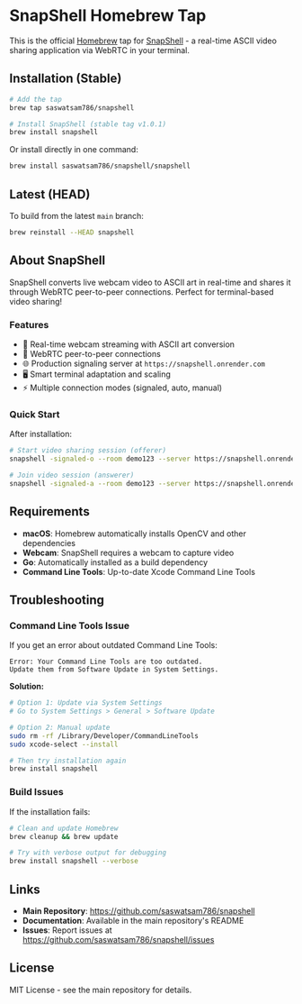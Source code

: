 # SnapShell Homebrew Tap

This is the official [Homebrew](https://brew.sh) tap for [SnapShell](https://github.com/saswatsam786/snapshell) - a real-time ASCII video sharing application via WebRTC in your terminal.

## Installation (Stable)

```bash
# Add the tap
brew tap saswatsam786/snapshell

# Install SnapShell (stable tag v1.0.1)
brew install snapshell
```

Or install directly in one command:
```bash
brew install saswatsam786/snapshell/snapshell
```

## Latest (HEAD)

To build from the latest `main` branch:
```bash
brew reinstall --HEAD snapshell
```

## About SnapShell

SnapShell converts live webcam video to ASCII art in real-time and shares it through WebRTC peer-to-peer connections. Perfect for terminal-based video sharing!

### Features

- 🎥 Real-time webcam streaming with ASCII art conversion
- 📡 WebRTC peer-to-peer connections
- 🌐 Production signaling server at `https://snapshell.onrender.com`
- 🖥️ Smart terminal adaptation and scaling
- ⚡ Multiple connection modes (signaled, auto, manual)

### Quick Start

After installation:

```bash
# Start video sharing session (offerer)
snapshell -signaled-o --room demo123 --server https://snapshell.onrender.com

# Join video session (answerer)  
snapshell -signaled-a --room demo123 --server https://snapshell.onrender.com
```

## Requirements

- **macOS**: Homebrew automatically installs OpenCV and other dependencies
- **Webcam**: SnapShell requires a webcam to capture video
- **Go**: Automatically installed as a build dependency
- **Command Line Tools**: Up-to-date Xcode Command Line Tools

## Troubleshooting

### Command Line Tools Issue

If you get an error about outdated Command Line Tools:

```
Error: Your Command Line Tools are too outdated.
Update them from Software Update in System Settings.
```

**Solution:**
```bash
# Option 1: Update via System Settings
# Go to System Settings > General > Software Update

# Option 2: Manual update
sudo rm -rf /Library/Developer/CommandLineTools
sudo xcode-select --install

# Then try installation again
brew install snapshell
```

### Build Issues

If the installation fails:
```bash
# Clean and update Homebrew
brew cleanup && brew update

# Try with verbose output for debugging
brew install snapshell --verbose
```

## Links

- **Main Repository**: https://github.com/saswatsam786/snapshell
- **Documentation**: Available in the main repository's README
- **Issues**: Report issues at https://github.com/saswatsam786/snapshell/issues

## License

MIT License - see the main repository for details.
